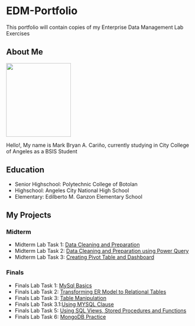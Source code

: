 # EDM-Portfolio
This portfolio will contain copies of my Enterprise Data Management Lab Exercises
## About Me
<img src="https://github.com/user-attachments/assets/754f1720-67c2-4cc5-8faa-b28931625ae3" width="175" height="200">

Hello!, My name is Mark Bryan A. Cariño, currently studying in City College of Angeles as a BSIS Student

## Education
- Senior Highschool: Polytechnic College of Botolan
- Highschool: Angeles City National High School
- Elementary: Edilberto M. Ganzon Elementary School

## My Projects
### Midterm
- Midterm Lab Task 1: [Data Cleaning and Preparation](Midterm%20Task%201)
- Midterm Lab Task 2: [Data Cleaning and Preparation using Power Query](Midterm%20Task%202)
- Midterm Lab Task 3: [Creating Pivot Table and Dashboard](Midterm%20Task%203)
### Finals
- Finals Lab Task 1: [MySql Basics](Final%20Task%201)
- Finals Lab Task 2: [Transforming ER Model to Relational Tables](Final%20Task%202)
- Finals Lab Task 3: [Table Manipulation](Final%20Task%203)
- Finals Lab Task 3.1:[Using MYSQL Clause](Final%20Task%203-1)
- Finals Lab Task 5: [Using SQL Views, Stored Procedures and Functions](Final%20Task%205)
- Finals Lab Task 6: [MongoDB Practice](Final%20Task%206)
